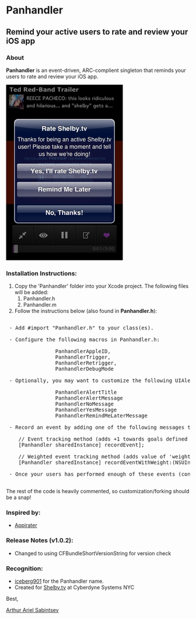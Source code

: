 # Panhandler

## Remind your active users to rate and review your iOS app

### About
**Panhandler** is an event-driven, ARC-complient singleton that reminds your users to rate and review your iOS app.

![Screenshot of Panhandler](https://github.com/ArtSabintsev/Panhandler/blob/master/screenshot.png?raw=true "Example Screenshot")

### Installation Instructions:

1. Copy the 'Panhandler' folder into your Xcode project. The following files will be added:
	1. Panhandler.h
	1. Panhandler.m
1. Follow the instructions below (also found in **Panhandler.h**):

<pre>

 - Add #import "Panhandler.h" to your class(es).
 
 - Configure the following macros in Panhandler.h:
 
                PanhandlerAppleID, 
                PanhandlerTrigger, 
                PanhandlerRetrigger, 
                PanhandlerDebugMode
                
 - Optionally, you may want to customize the following UIAlertView strings in Panhandler.h:
 
 				PanhandlerAlertTitle
 				PanhandlerAlertMessage
 				PanhandlerNoMessage
 				PanhandlerYesMessage
 				PanhandlerRemindMeLaterMessage
 
 - Record an event by adding one of the following messages to a signficant event:
 
 	// Event tracking method (adds +1 towards goals defined by trigger macros)
	[Panhandler sharedInstance] recordEvent]; 
 
 	// Weighted event tracking method (adds value of 'weight' towards goals defined by triggers)
    [Panhandler sharedInstance] recordEventWithWeight:(NSUInteger)weight]; 

 - Once your users has performed enough of these events (condition defined by triggers), a UIAlertView will pop up, asking your users to rate and review your app.

</pre>

The rest of the code is heavily commented, so customization/forking should be a snap!

### Inspired by:
- [Appirater](http://github.com/arashpayan/appirater/) 

###  Release Notes (v1.0.2):
- Changed to using CFBundleShortVersionString for version check

### Recognition:
- [iceberg901](http://github.com/iceberg901/) for the Panhandler name.
- Created for [Shelby.tv](http://www.shelby.tv) at Cyberdyne Systems NYC

Best,

[Arthur Ariel Sabintsev](http://www.sabintsev.com)  